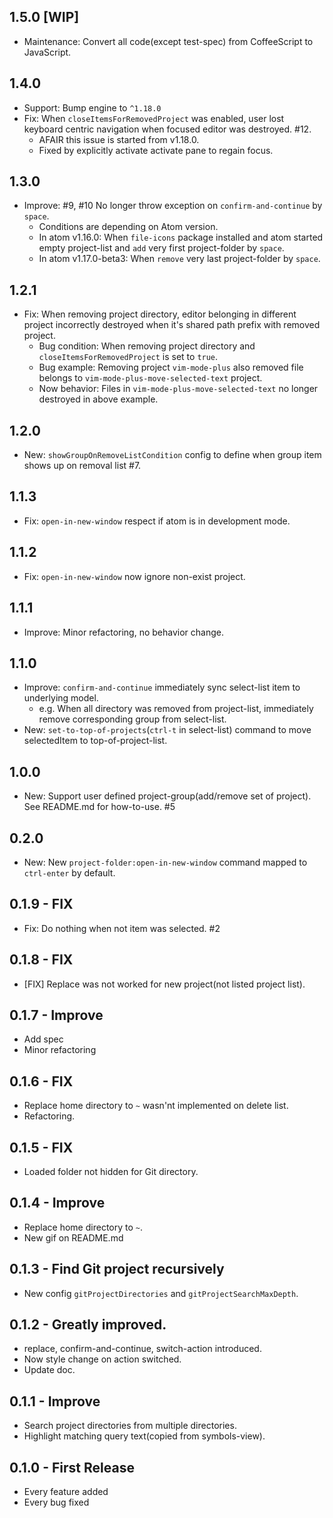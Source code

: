 ## 1.5.0 [WIP]
- Maintenance: Convert all code(except test-spec) from CoffeeScript to JavaScript.

## 1.4.0
- Support: Bump engine to `^1.18.0`
- Fix: When `closeItemsForRemovedProject` was enabled, user lost keyboard centric navigation when focused editor was destroyed. #12.
  - AFAIR this issue is started from v1.18.0.
  - Fixed by explicitly activate activate pane to regain focus.

## 1.3.0
- Improve: #9, #10 No longer throw exception on `confirm-and-continue` by `space`.
  - Conditions are depending on Atom version.
  - In atom v1.16.0: When `file-icons` package installed and atom started empty project-list and `add` very first project-folder by `space`.
  - In atom v1.17.0-beta3: When `remove` very last project-folder by `space`.

## 1.2.1
- Fix: When removing project directory, editor belonging in different project incorrectly destroyed when it's shared path prefix with removed project.
  - Bug condition: When removing project directory and `closeItemsForRemovedProject` is set to `true`.
  - Bug example: Removing project `vim-mode-plus` also removed file belongs to `vim-mode-plus-move-selected-text` project.
  - Now behavior: Files in `vim-mode-plus-move-selected-text` no longer destroyed in above example.

## 1.2.0
- New: `showGroupOnRemoveListCondition` config to define when group item shows up on removal list #7.

## 1.1.3
- Fix: `open-in-new-window` respect if atom is in development mode.

## 1.1.2
- Fix: `open-in-new-window` now ignore non-exist project.

## 1.1.1
- Improve: Minor refactoring, no behavior change.

## 1.1.0
- Improve: `confirm-and-continue` immediately sync select-list item to underlying model.
  - e.g. When all directory was removed from project-list, immediately remove corresponding group from select-list.
- New: `set-to-top-of-projects`(`ctrl-t` in select-list) command to move selectedItem to top-of-project-list.

## 1.0.0
- New: Support user defined project-group(add/remove set of project). See README.md for how-to-use. #5

## 0.2.0
- New: New `project-folder:open-in-new-window` command mapped to `ctrl-enter` by default.

## 0.1.9 - FIX
- Fix: Do nothing when not item was selected. #2

## 0.1.8 - FIX
- [FIX] Replace was not worked for new project(not listed project list).

## 0.1.7 - Improve
- Add spec
- Minor refactoring

## 0.1.6 - FIX
- Replace home directory to `~` wasn'nt implemented on delete list.
- Refactoring.

## 0.1.5 - FIX
- Loaded folder not hidden for Git directory.

## 0.1.4 - Improve
- Replace home directory to `~`.
- New gif on README.md

## 0.1.3 - Find Git project recursively
- New config `gitProjectDirectories` and `gitProjectSearchMaxDepth`.

## 0.1.2 - Greatly improved.
- replace, confirm-and-continue, switch-action introduced.
- Now style change on action switched.
- Update doc.

## 0.1.1 - Improve
- Search project directories from multiple directories.
- Highlight matching query text(copied from symbols-view).

## 0.1.0 - First Release
* Every feature added
* Every bug fixed
